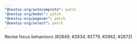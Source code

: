 ```yaml
---
"@nextui-org/autocomplete": patch
"@nextui-org/modal": patch
"@nextui-org/popover": patch
"@nextui-org/select": patch
---
```


Revise focus behaviours (#2849, #2834, #2779, #2962, #2872)
